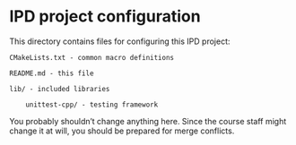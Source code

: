 # IPD project configuration

This directory contains files for configuring this IPD project:

    CMakeLists.txt - common macro definitions

    README.md - this file

    lib/ - included libraries

        unittest-cpp/ - testing framework

You probably shouldn’t change anything here. Since the course staff
might change it at will, you should be prepared for merge conflicts.
